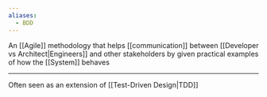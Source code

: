 ```yaml
---
aliases:
  - BDD
---
```

An [[Agile]] methodology that helps [[communication]] between [[Developer vs Architect|Engineers]] and other stakeholders by given practical examples of how the [[System]] behaves

---

Often seen as an extension of [[Test-Driven Design|TDD]]